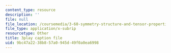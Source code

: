 ```yaml
---
content_type: resource
description: ''
file: null
file_location: /coursemedia/3-60-symmetry-structure-and-tensor-properties-of-materials-fall-2005/9bc47a2238b857a0945d49f0a0ea6998_B4xIxr3fB7c.vtt
file_type: application/x-subrip
resourcetype: Other
title: 3play caption file
uid: 9bc47a22-38b8-57a0-945d-49f0a0ea6998
---
```

